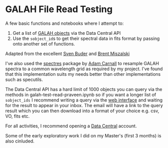 # GALAH File Read Testing

A few basic functions and notebooks where I attempt to:

1. Get a list of [GALAH objects](https://www.galah-survey.org/dr3/the_spectra/#downloading-the-spectra-for-a-few-stars) via the Data Central API 
2. Use the `sobject_id`s to get their spectral data in fits format by passing onto another set of functions.

Adapted from the excellent [Sven Buder](https://github.com/svenbuder/GALAH_DR3/blob/master/tutorials/tutorial3_plotting_reduced_spectra.ipynb) and [Brent Miszalski](https://docs.datacentral.org.au/help-center/virtual-observatory-examples/ssa-galah-dr3-interactive-spectra-explorer-enhanced-data-central-api/)

I've also used the [spectres](https://spectres.readthedocs.io/en/latest/) package by [Adam Carnall](https://github.com/ACCarnall) to resample GALAH spectra to a common wavelength grid as required by my project. I've found that this implementation suits my needs better than other implementations such as specutils.

The Data Central API has a hard limit of 1000 objects you can query via the methods in galah-test-read-praveen.ipynb so if you want a longer list of `sobject_ids` I recommend writing a query via the [web interface](https://datacentral.org.au/api/services/query/) and waiting for the result to appear in your inbox. The email will have a link to the query result which you can then download into a format of your choice e.g. csv, VO, fits etc. 

For all activities, I recommend opening a [Data Central](https://datacentral.org.au/) account. 

Some of the early exploratory work I did on my Master's (first 3 months) is also cinluded. 